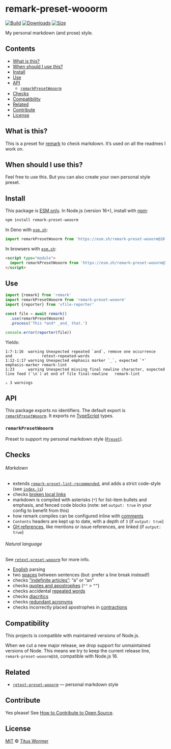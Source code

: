 # remark-preset-wooorm

[![Build][badge-build-image]][badge-build-url]
[![Downloads][badge-downloads-image]][badge-downloads-url]
[![Size][badge-size-image]][badge-size-url]

My personal markdown (and prose) style.

## Contents

* [What is this?](#what-is-this)
* [When should I use this?](#when-should-i-use-this)
* [Install](#install)
* [Use](#use)
* [API](#api)
  * [`remarkPresetWooorm`](#remarkpresetwooorm)
* [Checks](#checks)
* [Compatibility](#compatibility)
* [Related](#related)
* [Contribute](#contribute)
* [License](#license)

## What is this?

This is a preset for [remark][github-remark] to check markdown.
It’s used on all the readmes I work on.

## When should I use this?

Feel free to use this.
But you can also create your own personal style preset.

## Install

This package is [ESM only][github-gist-esm].
In Node.js (version 16+),
install with [npm][npm-install]:

```sh
npm install remark-preset-wooorm
```

In Deno with [`esm.sh`][esm-sh]:

```js
import remarkPresetWooorm from 'https://esm.sh/remark-preset-wooorm@10'
```

In browsers with [`esm.sh`][esm-sh]:

```html
<script type="module">
  import remarkPresetWooorm from 'https://esm.sh/remark-preset-wooorm@10?bundle'
</script>
```

## Use

```js
import {remark} from 'remark'
import remarkPresetWooorm from 'remark-preset-wooorm'
import {reporter} from 'vfile-reporter'

const file = await remark()
  .use(remarkPresetWooorm)
  .process('This *and* _and_ that.')

console.error(reporter(file))
```

Yields:

```text
1:7-1:16  warning Unexpected repeated `and`, remove one occurrence                                     and             retext-repeated-words
1:12-1:17 warning Unexpected emphasis marker `_`, expected `*`                                         emphasis-marker remark-lint
1:23      warning Unexpected missing final newline character, expected line feed (`\n`) at end of file final-newline   remark-lint

⚠ 3 warnings
```

## API

This package exports no identifiers.
The default export is [`remarkPresetWooorm`][api-remark-preset-wooorm].
It exports no [TypeScript][] types.

### `remarkPresetWooorm`

Preset to support my personal markdown style ([`Preset`][unified-preset]).

## Checks

###### Markdown

* extends
  [`remark-preset-lint-recommended`][github-remark-preset-lint-recommended],
  and adds a strict code-style (see [`index.js`][file-lib-index])
* checks [broken local links][github-remark-validate-links]
* markdown is compiled with asterisks (`*`) for list-item bullets and
  emphasis, and fenced code blocks (note: set `output: true` in your config to
  benefit from this)
* how remark compiles can be configured inline with
  [comments][github-remark-comment-config]
* `Contents` headers are kept up to date, with a depth of `3` (if
  `output: true`)
* [GH references][github-remark-github],
  like mentions or issue references, are linked (if `output: true`)

###### Natural language

See [`retext-preset-wooorm`][github-retext-preset-wooorm] for more info.

* [English][github-retext-english] parsing
* two [spaces][github-retext-sentence-spacing] between sentences
  (but: prefer a line break instead!)
* checks [“indefinite articles”][github-retext-indefinite-article]:
  “a” or “an”
* checks [quotes and apostrophes][github-retext-quotes]
  (`""` > `“”`)
* checks accidental [repeated words][github-retext-repeated-words]
* checks [diacritics][github-retext-diacritics]
* checks [redundant acronyms][github-retext-redundant-acronyms]
* checks incorrectly placed apostrophes in
  [contractions][github-retext-contractions]

## Compatibility

This projects is compatible with maintained versions of Node.js.

When we cut a new major release,
we drop support for unmaintained versions of Node.
This means we try to keep the current release line,
`remark-preset-wooorm@10`,
compatible with Node.js 16.

## Related

* [`retext-preset-wooorm`][github-retext-preset-wooorm]
  — personal markdown style

## Contribute

Yes please!
See [How to Contribute to Open Source][open-source-guide-contribute].

## License

[MIT][file-license] © [Titus Wormer][wooorm]

<!-- Definitions -->

[api-remark-preset-wooorm]: #remarkpresetwooorm

[badge-build-image]: https://github.com/wooorm/remark-preset-wooorm/workflows/main/badge.svg

[badge-build-url]: https://github.com/wooorm/remark-preset-wooorm/actions

[badge-downloads-image]: https://img.shields.io/npm/dm/remark-preset-wooorm.svg

[badge-downloads-url]: https://www.npmjs.com/package/remark-preset-wooorm

[badge-size-image]: https://img.shields.io/bundlejs/size/remark-preset-wooorm

[badge-size-url]: https://bundlejs.com/?q=remark-preset-wooorm

[esm-sh]: https://esm.sh

[file-lib-index]: lib/index.js

[file-license]: license

[github-gist-esm]: https://gist.github.com/sindresorhus/a39789f98801d908bbc7ff3ecc99d99c

[github-remark]: https://github.com/remarkjs/remark

[github-remark-comment-config]: https://github.com/remarkjs/remark-comment-config

[github-remark-github]: https://github.com/remarkjs/remark-github

[github-remark-preset-lint-recommended]: https://github.com/remarkjs/remark-lint/tree/main/packages/remark-preset-lint-recommended

[github-remark-validate-links]: https://github.com/remarkjs/remark-validate-links

[github-retext-contractions]: https://github.com/retextjs/retext-contractions

[github-retext-diacritics]: https://github.com/retextjs/retext-diacritics

[github-retext-english]: https://github.com/retextjs/retext/tree/main/packages/retext-english

[github-retext-indefinite-article]: https://github.com/retextjs/retext-indefinite-article

[github-retext-preset-wooorm]: https://github.com/wooorm/retext-preset-wooorm

[github-retext-quotes]: https://github.com/retextjs/retext-quotes

[github-retext-redundant-acronyms]: https://github.com/retextjs/retext-redundant-acronyms

[github-retext-repeated-words]: https://github.com/retextjs/retext-repeated-words

[github-retext-sentence-spacing]: https://github.com/retextjs/retext-sentence-spacing

[npm-install]: https://docs.npmjs.com/cli/install

[open-source-guide-contribute]: https://opensource.guide/how-to-contribute/

[typescript]: https://www.typescriptlang.org

[unified-preset]: https://github.com/unifiedjs/unified#preset

[wooorm]: https://wooorm.com

